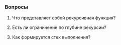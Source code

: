 ### Вопросы

1. Что представляет собой рекурсивная функция?

2. Есть ли ограничение по глубине рекурсии?

3. Как формируется стек выполнения?

